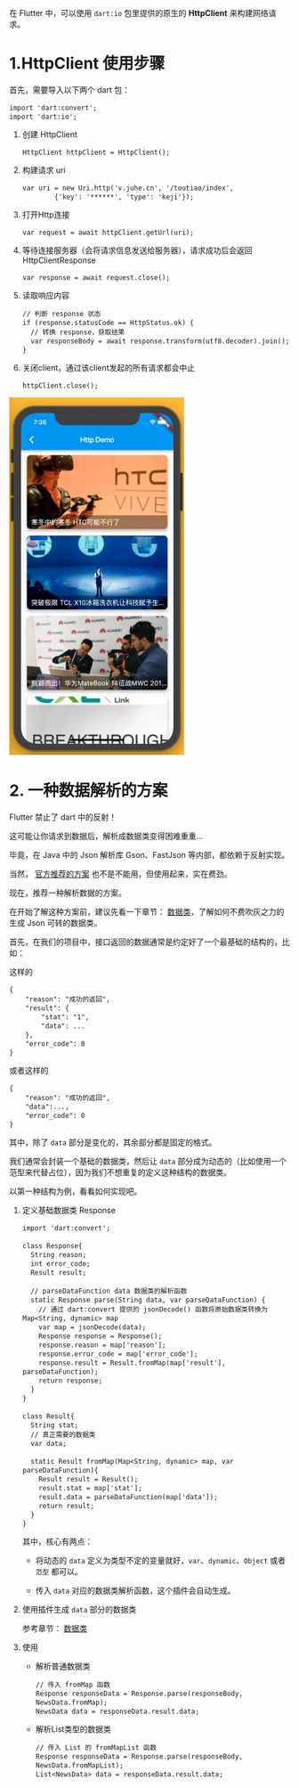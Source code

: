 在 Flutter 中，可以使用 `dart:io` 包里提供的原生的 **HttpClient** 来构建网络请求。  

# 1.HttpClient 使用步骤

首先，需要导入以下两个 dart 包：  

```
import 'dart:convert';
import 'dart:io';
```

1. 创建 HttpClient
    
    ```
    HttpClient httpClient = HttpClient();
    ```

2. 构建请求 uri
    
    ```
    var uri = new Uri.http('v.juhe.cn', '/toutiao/index',
            {'key': '******', 'type': 'keji'});
    ```
    
3. 打开Http连接
    
    ```
    var request = await httpClient.getUrl(uri);
    ```

4. 等待连接服务器（会将请求信息发送给服务器），请求成功后会返回 HttpClientResponse
    
    ```
    var response = await request.close();
    ```
    
5. 读取响应内容
    
    ```
    // 判断 response 状态
    if (response.statusCode == HttpStatus.ok) {
      // 转换 response，获取结果
      var responseBody = await response.transform(utf8.decoder).join();
    } 
    ```
    
6. 关闭client，通过该client发起的所有请求都会中止
    
    ```
    httpClient.close();
    ```
    
![](https://raw.githubusercontent.com/chenBingX/img/master/Flutter/httpdemo1.png)

# 2. 一种数据解析的方案

Flutter 禁止了 dart 中的反射！  

这可能让你请求到数据后，解析成数据类变得困难重重...  

毕竟，在 Java 中的 Json 解析库 Gson、FastJson 等内部，都依赖于反射实现。  

当然， [官方推荐的方案](https://flutter.dev/docs/development/data-and-backend/json) 也不是不能用，但使用起来，实在费劲。  

现在，推荐一种解析数据的方案。  

在开始了解这种方案前，建议先看一下章节： [数据类]()，了解如何不费吹灰之力的生成 Json 可转的数据类。  

首先，在我们的项目中，接口返回的数据通常是约定好了一个最基础的结构的，比如：  

这样的  

```
{
    "reason": "成功的返回",
    "result": {
        "stat": "1",
        "data": ...
    },
    "error_code": 0
}
```

或者这样的  

```
{
    "reason": "成功的返回",
    "data":...,
    "error_code": 0
}
```

其中，除了 `data` 部分是变化的，其余部分都是固定的格式。   

我们通常会封装一个基础的数据类，然后让 `data` 部分成为动态的（比如使用一个范型来代替占位），因为我们不想重复的定义这种结构的数据类。

以第一种结构为例，看看如何实现吧。  

1. 定义基础数据类 Response
    
    ```
    import 'dart:convert';
    
    class Response{
      String reason;
      int error_code;
      Result result;
    
      // parseDataFunction data 数据类的解析函数
      static Response parse(String data, var parseDataFunction) {
        // 通过 dart:convert 提供的 jsonDecode() 函数将原始数据类转换为 Map<String, dynamic> map
        var map = jsonDecode(data);
        Response response = Response();
        response.reason = map['reason'];
        response.error_code = map['error_code'];
        response.result = Result.fromMap(map['result'], parseDataFunction);
        return response;
      }
    }
    
    class Result{
      String stat;
      // 真正需要的数据类
      var data;
    
      static Result fromMap(Map<String, dynamic> map, var parseDataFunction){
        Result result = Result();
        result.stat = map['stat'];
        result.data = parseDataFunction(map['data']);
        return result;
      }
    }
    ```

    其中，核心有两点： 

    - 将动态的 `data` 定义为类型不定的变量就好，`var`、`dynamic`、`Object` 或者 `范型` 都可以。

    - 传入 `data` 对应的数据类解析函数，这个插件会自动生成。  

2. 使用插件生成 `data` 部分的数据类

    参考章节： [数据类]()  
    
3. 使用
    
    - 解析普通数据类  
        
        ```
        // 传入 fromMap 函数
        Response responseData = Response.parse(responseBody, NewsData.fromMap);
        NewsData data = responseData.result.data;
        ```
        
    - 解析List类型的数据类
    
        ```
        // 传入 List 的 fromMapList 函数
        Response responseData = Response.parse(responseBody, NewsData.fromMapList);
        List<NewsData> data = responseData.result.data;
        ```


